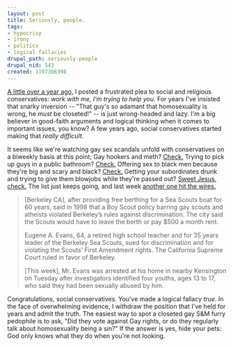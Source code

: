 ```yaml
--- 
layout: post
title: Seriously, people.
tags: 
- hypocrisy
- irony
- politics
- logical fallacies
drupal_path: seriously-people
drupal_nid: 543
created: 1197306398
---
```

 <a href="http://jeff.viapositiva.net/node/464">A little over a year ago,</a> I posted a frustrated plea to social and religious conservatives: <i>work with me, I'm trying to help you.</i> For years I've insisted that snarky inversion -- "That guy's so adamant that homosexuality is wrong, he <i>must</i> be closeted!" -- is just wrong-headed and lazy. I'm a big believer in good-faith arguments and logical thinking when it comes to important issues, you know? A few years ago, social conservatives started making that <i>really difficult.</i>



It seems like we're watching gay sex scandals unfold with conservatives on a biweekly basis at this point; Gay hookers and meth? <a href="http://www.cnn.com/2006/US/11/03/haggard.allegations/index.html">Check.</a> Trying to pick up guys in a public bathroom? <a href="http://www.idahostatesman.com/eyepiece/story/226703.html">Check.</a> Offering sex to black men because they're big and scary and black? <a href="http://www.planetout.com/news/article.html?2007/08/06/1">Check.</a> Getting your subordinates drunk and trying to give them blowjobs while they're passed out? <a href="http://www.dallasvoice.com/artman/exec/view.cgi/84/6308">Sweet Jesus, check.</a> The list just keeps going, and last week <a href="http://www.nytimes.com/2007/12/07/us/07scoutmaster.html?_r=1&oref=slogin">another one hit the wires.</a>

<blockquote>

[Berkeley CA], after providing free berthing for a Sea Scouts boat for 60 years, said in 1998 that a Boy Scout policy barring gay scouts and atheists violated Berkeley’s rules against discrimination. The city said the Scouts would have to leave the berth or pay $500 a month rent.



Eugene A. Evans, 64, a retired high school teacher and for 35 years leader of the Berkeley Sea Scouts, sued for discrimination and for violating the Scouts’ First Amendment rights. The California Supreme Court ruled in favor of Berkeley. 



[This week], Mr. Evans was arrested at his home in nearby Kensington on Tuesday after investigators identified four youths, ages 13 to 17, who said they had been sexually abused by him.</blockquote>

Congratulations, social conservatives. You've made a logical fallacy <i>true.</i> In the face of overwhelming evidence, I withdraw the position that I've held for years and admit the truth. The easiest way to spot a closeted gay S&M furry pedophile is to ask, "Did they vote against Gay rights, or do they regularly talk about homosexuality being a sin?" If the answer is yes, hide your pets: God only knows what they do when you're not looking.

